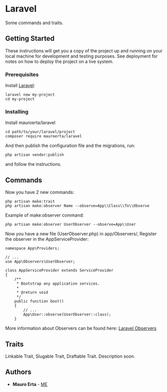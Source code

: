 # Laravel

Some commands and traits.

## Getting Started

These instructions will get you a copy of the project up and running on your local machine for development and testing purposes. See deployment for notes on how to deploy the project on a live system.

### Prerequisites

Install [Laravel](https://laravel.com/):

```
laravel new my-project
cd my-project
```

### Installing

Install mauroerta/laravel

```
cd path/to/your/laravel/project
composer require mauroerta/laravel
```

And then publish the configuration file and the migrations, run:

```
php artisan vendor:publish
```

and follow the instructions.

## Commands

Now you have 2 new commands:

```
php artisan make:trait
php artisan make:observer Name --observe=App\\Class\\To\\Observe
```

Example of make:observer command:

```
php artisan make:observer UserObserver --observe=App\\User
```

Now you have a new file (UserObserver.php) in app/Observers/,
Register the observer in the AppServiceProvider:

```
namespace App\Providers;

// ...
use App\Observers\UserObserver;

class AppServiceProvider extends ServiceProvider
{
    /**
     * Bootstrap any application services.
     *
     * @return void
     */
    public function boot()
    {
        // ...
        App\User::observe(UserObserver::class);
    }
```

More information about Observers can be found here: [Laravel Observers](https://laravel.com/docs/5.6/eloquent#observers)

## Traits

Linkable Trait, Slugable Trait, Draftable Trait.
Description soon.

## Authors

* **Mauro Erta** - [ME](https://github.com/mauroerta)

